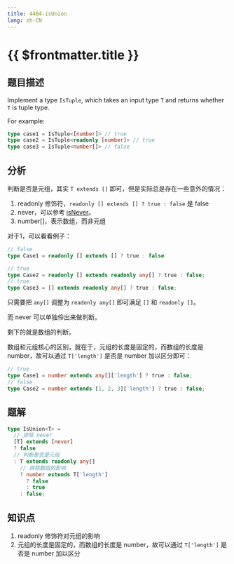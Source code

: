 ```yaml
---
title: 4484-isUnion
lang: zh-CN
---
```


# {{ $frontmatter.title }}

## 题目描述

Implement a type ```IsTuple```, which takes an input type ```T``` and returns whether ```T``` is tuple type.

For example:

```typescript
type case1 = IsTuple<[number]> // true
type case2 = IsTuple<readonly [number]> // true
type case3 = IsTuple<number[]> // false
```

## 分析

判断是否是元组，其实 `T extends []` 即可，但是实际总是存在一些意外的情况：

1. readonly 修饰符，`readonly [] extends [] ? true : false` 是 false
2. never，可以参考 [isNever](/medium/1042-isNever.md)。
3. number[]，表示数组，而非元组

对于1，可以看看例子：

```ts
// false
type Case1 = readonly [] extends [] ? true : false

// true
type Case2 = readonly [] extends readonly any[] ? true : false;
// true
type Case3 = [] extends readonly any[] ? true : false;
```

只需要把 `any[]` 调整为 `readonly any[]` 即可满足 `[]` 和 `readonly []`。

而 never 可以单独伶出来做判断。

剩下的就是数组的判断。

数组和元组核心的区别，就在于，元组的长度是固定的，而数组的长度是 number，故可以通过 `T['length']` 是否是 number 加以区分即可：

```ts
// true
type Case1 = number extends any[]['length'] ? true : false;
// false
type Case2 = number extends [1, 2, 3]['length'] ? true : false;
```

## 题解

```ts
type IsUnion<T> =
  // 排除 never
  [T] extends [never]
  ? false
  // 判断是否是元组
  : T extends readonly any[]
    // 排除数组的影响
    ? number extends T['length']
      ? false
      : true
    : false;
```

## 知识点

1. readonly 修饰符对元组的影响
2. 元组的长度是固定的，而数组的长度是 number，故可以通过 `T['length']` 是否是 number 加以区分

